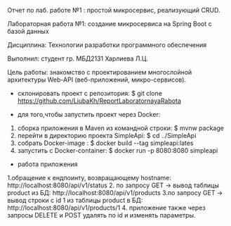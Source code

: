 
Отчет по лаб. работе №1 : простой микросервис, реализующий CRUD.

Лабораторная работа №1: создание микросервиса на Spring Boot с базой данных

Дисциплина: Технологии разработки программного обеспечения

Выполнил: студент гр. МБД2131 Харлиева Л.Ц.

Цель работы: знакомство с проектированием многослойной архитектуры Web-API (веб-приложений, микро-сервисов).



- склонировать проект с репозитория:
$ git clone
https://github.com/LiubaKh/ReportLaboratornayaRabota

- для того,чтобы запустить проект через Docker:
1. сборка приложения в Maven из командной строки:
$ mvnw package
2. перейти в директорию проекта SimpleApi:
$ cd ../SimpleApi
3. собрать Docker-image :
$ docker build --tag simpleapi:lates
4. запустить c Docker-container:
$ docker run -p 8080:8080 simpleapi

- работа приложения

1.обращение к ендпоинту, возвращающему hostname:
http://localhost:8080/api/v1/status
2. по запросу GET -> вывод таблицы product из БД:
http://localhost:8080/api/v1/products
3.по запросу GET -> вывод строки c id 1  из таблицы  product в БД:
http://localhost:8080/api/v1/products/1
4. приложение также через запросы DELETE и POST удалять по id и изменять параметры.
